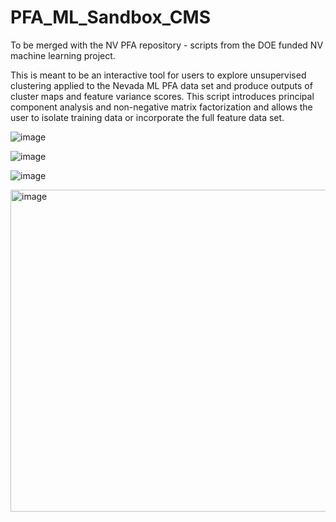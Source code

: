 # PFA_ML_Sandbox_CMS
To be merged with the NV PFA repository - scripts from the DOE funded NV machine learning project.


This is meant to be an interactive tool for users to explore unsupervised clustering applied to the Nevada ML PFA data set and produce outputs of cluster maps and feature variance scores. This script introduces principal component analysis and non-negative matrix factorization and allows the user to isolate training data or incorporate the full feature data set. 

![image](https://user-images.githubusercontent.com/90798946/186141839-6add16d6-abb4-4c83-a7a1-4185d5938d36.png)

![image](https://user-images.githubusercontent.com/90798946/186141932-27aa129f-b74b-4d60-be78-cb345d27c83f.png)

![image](https://user-images.githubusercontent.com/90798946/186142039-42683cd8-4bb7-4f98-8563-64410ee411b9.png)

<img width="515" alt="image" src="https://user-images.githubusercontent.com/90798946/186143547-48f92842-c8f6-4adc-80b1-9bd80f2a3d30.png">
